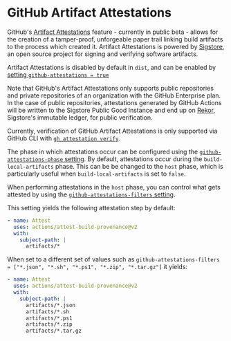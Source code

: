 # GitHub Artifact Attestations

GitHub's [Artifact Attestations] feature - currently in public beta - allows for the creation of a tamper-proof, unforgeable paper trail linking build artifacts to the process which created it. Artifact Attestations is powered by [Sigstore], an open source project for signing and verifying software artifacts.

Artifact Attestations is disabled by default in `dist`, and can be enabled by [setting `github-attestations = true`](../../reference/config.md#github-attestations)

Note that GitHub's Artifact Attestations only supports public repositories and private repositories of an organization with the GitHub Enterprise plan. In the case of public repositories, attestations generated by GitHub Actions will be written to the Sigstore Public Good Instance and end up on [Rekor], Sigstore's immutable ledger, for public verification.

Currently, verification of GitHub Artifact Attestations is only supported via GitHub CLI with [`gh attestation verify`].

The phase in which attestations occur can be configured using the [`github-attestations-phase` setting](../../reference/config.md#github-attestations-phase). By default, attestations occur during the `build-local-artifacts` phase. This can be be changed to the `host` phase, which is particularly useful when `build-local-artifacts` is set to `false`.

When performing attestations in the `host` phase, you can control what gets attested by using the [`github-attestations-filters` setting](../../reference/config.md#github-attestations-filters).

This setting yields the following attestation step by default:

```yaml
- name: Attest
  uses: actions/attest-build-provenance@v2
  with:
    subject-path: |
      artifacts/*
```

When set to a different set of values such as `github-attestations-filters = ["*.json", "*.sh", "*.ps1", "*.zip", "*.tar.gz"]` it yields:

```yaml
- name: Attest
  uses: actions/attest-build-provenance@v2
  with:
    subject-path: |
      artifacts/*.json
      artifacts/*.sh
      artifacts/*.ps1
      artifacts/*.zip
      artifacts/*.tar.gz
```

[Artifact Attestations]: https://github.blog/2024-05-02-introducing-artifact-attestations-now-in-public-beta/
[Sigstore]: https://www.sigstore.dev/
[Rekor]: https://docs.sigstore.dev/logging/overview/
[`gh attestation verify`]: https://cli.github.com/manual/gh_attestation_verify
